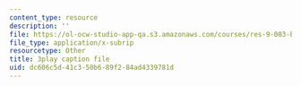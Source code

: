 ```yaml
---
content_type: resource
description: ''
file: https://ol-ocw-studio-app-qa.s3.amazonaws.com/courses/res-9-003-brains-minds-and-machines-summer-course-summer-2015/dc606c5d41c350b689f284ad4339781d_2304740.vtt
file_type: application/x-subrip
resourcetype: Other
title: 3play caption file
uid: dc606c5d-41c3-50b6-89f2-84ad4339781d
---
```

